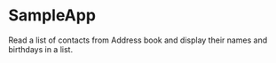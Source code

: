 # SampleApp
Read a list of contacts from Address book and display their names and birthdays in a list. 
